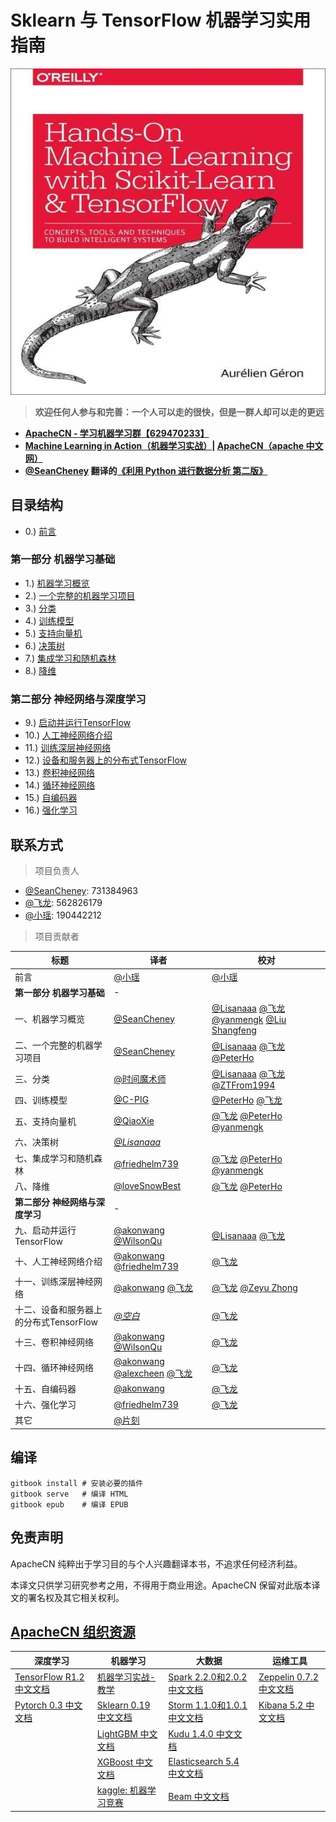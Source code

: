 # Sklearn 与 TensorFlow 机器学习实用指南

![](cover.jpg)

> **欢迎任何人参与和完善：一个人可以走的很快，但是一群人却可以走的更远**

* **[ApacheCN - 学习机器学习群【629470233】](http://shang.qq.com/wpa/qunwpa?idkey=30e5f1123a79867570f665aa3a483ca404b1c3f77737bc01ec520ed5f078ddef)**
* **[Machine Learning in Action（机器学习实战）](https://github.com/apachecn/MachineLearning)| [ApacheCN（apache 中文网）](http://www.apachecn.org/)**
* **[@SeanCheney](https://www.jianshu.com/u/130f76596b02) 翻译的[《利用 Python 进行数据分析 第二版》](https://www.jianshu.com/p/04d180d90a3f)**

## 目录结构

* 0.) [前言](/docs/0.前言.md)

### 第一部分 机器学习基础

* 1.) [机器学习概览](/docs/1.机器学习概览.md)
* 2.) [一个完整的机器学习项目](/docs/2.一个完整的机器学习项目.md)
* 3.) [分类](/docs/3.分类.md)
* 4.) [训练模型](/docs/4.训练模型.md)
* 5.) [支持向量机](/docs/5.支持向量机.md)
* 6.) [决策树](/docs/6.决策树.md)
* 7.) [集成学习和随机森林](/docs/7.集成学习和随机森林.md)
* 8.) [降维](/docs/8.降维.md)

### 第二部分 神经网络与深度学习

* 9.) [启动并运行TensorFlow](/docs/9.启动并运行TensorFlow.md)
* 10.) [人工神经网络介绍](/docs/10.人工神经网络介绍.md)
* 11.) [训练深层神经网络](/docs/11.训练深层神经网络.md)
* 12.) [设备和服务器上的分布式TensorFlow](/docs/12.设备和服务器上的分布式TensorFlow.md)
* 13.) [卷积神经网络](/docs/13.卷积神经网络.md)
* 14.) [循环神经网络](/docs/14.循环神经网络.md)
* 15.) [自编码器](/docs/15.自编码器.md)
* 16.) [强化学习](/docs/16.强化学习.md)

## 联系方式

> 项目负责人

* [@SeanCheney](https://www.jianshu.com/u/130f76596b02): 731384963
* [@飞龙](https://github.com/wizardforcel): 562826179
* [@小瑶](https://github.com/chenyyx): 190442212

> 项目贡献者

| 标题 | 译者 | 校对 |
| --- | --- | --- |
| 前言 | [@小瑶](https://github.com/chenyyx) | [@小瑶](https://github.com/chenyyx) |
| **第一部分 机器学习基础** | - |
| 一、机器学习概览 | [@SeanCheney](https://www.jianshu.com/u/130f76596b02) | [@Lisanaaa](https://github.com/Lisanaaa) [@飞龙](https://github.com/wizardforcel) [@yanmengk](https://github.com/yanmengk) [@Liu Shangfeng](https://github.com/codershangfeng) |
| 二、一个完整的机器学习项目 | [@SeanCheney](https://www.jianshu.com/u/130f76596b02) | [@Lisanaaa](https://github.com/Lisanaaa) [@飞龙](https://github.com/wizardforcel) [@PeterHo](https://github.com/PeterHo) |
| 三、分类 | [@时间魔术师](https://github.com/hewind1992) | [@Lisanaaa](https://github.com/Lisanaaa) [@飞龙](https://github.com/wizardforcel) [@ZTFrom1994](https://github.com/ZTFrom1994) |
| 四、训练模型 | [@C-PIG](https://github.com/C-PIG) | [@PeterHo](https://github.com/PeterHo) [@飞龙](https://github.com/wizardforcel) |
| 五、支持向量机 | [@QiaoXie](https://github.com/QiaoXie) | [@飞龙](https://github.com/wizardforcel) [@PeterHo](https://github.com/PeterHo) [@yanmengk](https://github.com/yanmengk) |
| 六、决策树 | [*@Lisanaaa*](https://github.com/Lisanaaa) |
| 七、集成学习和随机森林 | [@friedhelm739](https://github.com/friedhelm739) | [@飞龙](https://github.com/wizardforcel) [@PeterHo](https://github.com/PeterHo) [@yanmengk](https://github.com/yanmengk) |
| 八、降维 | [@loveSnowBest](https://github.com/zehuichen123) | [@飞龙](https://github.com/wizardforcel) [@PeterHo](https://github.com/PeterHo) |
| **第二部分 神经网络与深度学习** | - |
| 九、启动并运行TensorFlow | [@akonwang](https://github.com/wangxupeng) [@WilsonQu](https://github.com/WilsonQu) | [@Lisanaaa](https://github.com/Lisanaaa) [@飞龙](https://github.com/wizardforcel) |
| 十、人工神经网络介绍 | [@akonwang](https://github.com/wangxupeng) [@friedhelm739](https://github.com/friedhelm739) | [@飞龙](https://github.com/wizardforcel) |
| 十一、训练深层神经网络 | [@akonwang](https://github.com/wangxupeng) [@飞龙](https://github.com/wizardforcel) | [@飞龙](https://github.com/wizardforcel) [@Zeyu Zhong](https://github.com/zhearing) |
| 十二、设备和服务器上的分布式TensorFlow | [*@空白*](https://github.com/yhcheer) | [@飞龙](https://github.com/wizardforcel) |
| 十三、卷积神经网络 | [@akonwang](https://github.com/wangxupeng) [@WilsonQu](https://github.com/WilsonQu) | [@飞龙](https://github.com/wizardforcel) |
| 十四、循环神经网络 | [@akonwang](https://github.com/wangxupeng) [@alexcheen](https://github.com/alexcheen) [@飞龙](https://github.com/wizardforcel) | [@飞龙](https://github.com/wizardforcel) |
| 十五、自编码器 | [@akonwang](https://github.com/wangxupeng) | [@飞龙](https://github.com/wizardforcel) |
| 十六、强化学习 | [@friedhelm739](https://github.com/friedhelm739) | [@飞龙](https://github.com/wizardforcel) |
| 其它 | [@片刻](https://github.com/jiangzhonglian) |

## 编译

```
gitbook install # 安装必要的插件
gitbook serve   # 编译 HTML
gitbook epub    # 编译 EPUB
```

## 免责声明

ApacheCN 纯粹出于学习目的与个人兴趣翻译本书，不追求任何经济利益。

本译文只供学习研究参考之用，不得用于商业用途。ApacheCN 保留对此版本译文的署名权及其它相关权利。

## [ApacheCN 组织资源](http://www.apachecn.org/)

| 深度学习 | 机器学习  | 大数据 | 运维工具 |
| --- | --- | --- | --- |
| [TensorFlow R1.2 中文文档](http://cwiki.apachecn.org/pages/viewpage.action?pageId=10030122) | [机器学习实战-教学](https://github.com/apachecn/MachineLearning) | [Spark 2.2.0和2.0.2 中文文档](http://spark.apachecn.org/) | [Zeppelin 0.7.2 中文文档](http://cwiki.apachecn.org/pages/viewpage.action?pageId=10030467) |
| [Pytorch 0.3 中文文档](http://pytorch.apachecn.org) | [Sklearn 0.19 中文文档](http://sklearn.apachecn.org/) | [Storm 1.1.0和1.0.1 中文文档](http://storm.apachecn.org/) | [Kibana 5.2 中文文档](http://cwiki.apachecn.org/pages/viewpage.action?pageId=8159377) |
|  | [LightGBM 中文文档](http://lightgbm.apachecn.org/cn/latest) | [Kudu 1.4.0 中文文档](http://cwiki.apachecn.org/pages/viewpage.action?pageId=10813594) |  |
|  | [XGBoost 中文文档](http://xgboost.apachecn.org/cn/latest)  | [Elasticsearch 5.4 中文文档](http://cwiki.apachecn.org/pages/viewpage.action?pageId=4260364) |
|  | [kaggle: 机器学习竞赛](https://github.com/apachecn/kaggle) | [Beam 中文文档](http://beam.apachecn.org/) |
